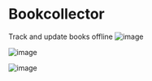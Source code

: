 # Bookcollector
Track and update books offline
![image](https://github.com/haimon0/Bookcollector/assets/155584350/cf2b97b5-d7bd-4b74-8bb0-4756520c4936)

![image](https://github.com/haimon0/Bookcollector/assets/155584350/c2bc2509-2bde-4aed-a730-7bb3a4c72c79)

![image](https://github.com/haimon0/Bookcollector/assets/155584350/b33aa65b-babe-4f76-a3e1-bf17b4cb4d9c)



